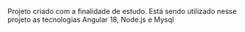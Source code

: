 Projeto criado com a finalidade de estudo. 
Está sendo utilizado nesse projeto as tecnologias Angular 18, Node.js e Mysql 
